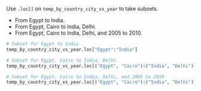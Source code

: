 Use `.loc[]` on `temp_by_country_city_vs_year` to take subsets.

- From Egypt to India.
- From Egypt, Cairo to India, Delhi.
- From Egypt, Cairo to India, Delhi, and 2005 to 2010.
```Python
# Subset for Egypt to India
temp_by_country_city_vs_year.loc["Egypt":"India"]

# Subset for Egypt, Cairo to India, Delhi
temp_by_country_city_vs_year.loc[("Egypt", "Cairo"):("India", "Delhi")]

# Subset for Egypt, Cairo to India, Delhi, and 2005 to 2010
temp_by_country_city_vs_year.loc[("Egypt", "Cairo"):("India", "Delhi"), "2005":"2010"]
```
